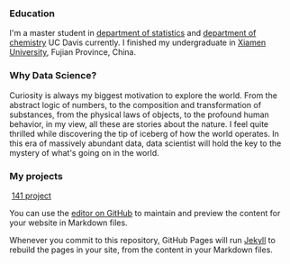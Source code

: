 ### Education
   I'm a master student in [department of statistics](https://www.stat.ucdavis.edu/) and [department of chemistry](http://chemistry.ucdavis.edu/)  UC Davis currently. I finished my undergraduate in [Xiamen University](http://www.xmu.edu.cn/en/), Fujian Province, China. 
### Why Data Science?
Curiosity is always my biggest motivation to explore the world. From the abstract logic of numbers, to the composition and transformation of substances, from the physical laws of objects, to the profound human behavior, in my view, all these are stories about the nature. I feel quite thrilled while discovering the tip of iceberg of how the world operates. In this era of massively abundant data, data scientist will hold the key to the mystery of what's going on in the world. 

### My projects
&nbsp;[141 project](xiao2mai.github.io/_posts/project.html)

You can use the [editor on GitHub](https://github.com/xiao2mai/xiao2mai.github.io/edit/master/README.md) to maintain and preview the content for your website in Markdown files.

Whenever you commit to this repository, GitHub Pages will run [Jekyll](https://jekyllrb.com/) to rebuild the pages in your site, from the content in your Markdown files.

